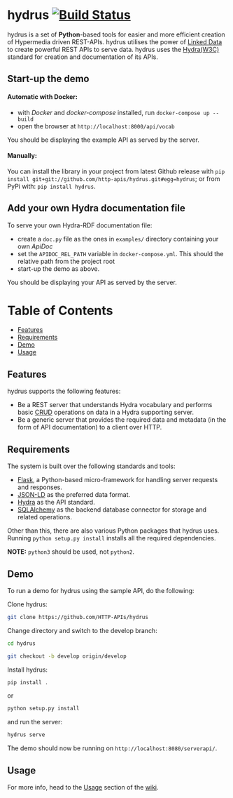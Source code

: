 hydrus [![Build Status](https://travis-ci.com/HTTP-APIs/hydrus.svg?branch=master)](https://travis-ci.com/HTTP-APIs/hydrus)
===================
hydrus is a set of **Python**-based tools for easier and more efficient creation of Hypermedia driven REST-APIs. hydrus utilises the power of [Linked Data](https://en.wikipedia.org/wiki/Linked_data) to create powerful REST APIs to serve data.
hydrus uses the [Hydra(W3C)](http://www.hydra-cg.com/) standard for creation and documentation of its APIs.

Start-up the demo
-----------------

#### Automatic with Docker:
* with *Docker* and *docker-compose* installed, run `docker-compose up --build`
* open the browser at `http://localhost:8000/api/vocab`

You should be displaying the example API as served by the server.

#### Manually:
You can install the library in your project from latest Github release with `pip install git+git://github.com/http-apis/hydrus.git#egg=hydrus`; or from PyPi with: `pip install hydrus`.  

Add your own Hydra documentation file
-------------------------------------
To serve your own Hydra-RDF documentation file:
* create a `doc.py` file as the ones in `examples/` directory containing your own *ApiDoc*
* set the `APIDOC_REL_PATH` variable in `docker-compose.yml`. This should the relative path from the project root
* start-up the demo as above.

You should be displaying your API as served by the server.

Table of Contents
=======
* [Features](#features)
* [Requirements](#req)
* [Demo](#demo)
* [Usage](#usage)

<a name="features"></a>
Features
-------------
hydrus supports the following features:
- Be a REST server that understands Hydra vocabulary and performs basic [CRUD](https://en.wikipedia.org/wiki/Create,_read,_update_and_delete) operations on data in a Hydra supporting server. 
- Be a generic server that provides the required data and metadata (in the form of API documentation) to a client over HTTP.

<a name="req"></a>
Requirements
-------------
The system is built over the following standards and tools:
- [Flask](http://flask.pocoo.org/), a Python-based micro-framework for handling server requests and responses.
- [JSON-LD](http://json-ld.org/spec/latest/json-ld/) as the preferred data format.
- [Hydra](http://www.hydra-cg.com/) as the API standard.
- [SQLAlchemy](http://www.sqlalchemy.org/) as the backend database connector for storage and related operations.

Other than this, there are also various Python packages that hydrus uses. Running `python setup.py install` installs all the required dependencies.

**NOTE:** `python3` should be used, not `python2`.

<a name="demo"></a>
Demo
-------------
To run a demo for hydrus using the sample API, do the following:

Clone hydrus:
```bash
git clone https://github.com/HTTP-APIs/hydrus
```
Change directory and switch to the develop branch:
```bash
cd hydrus

git checkout -b develop origin/develop
```

Install hydrus:
```bash
pip install .
```
or
```bash
python setup.py install
```

and run the server:

```bash
hydrus serve
```

The demo should now be running on `http://localhost:8080/serverapi/`.

<a name="usage"></a>
Usage
-------------
For more info, head to the [Usage](http://www.hydraecosystem.org/01-Usage.html) section of the [wiki](http://www.hydraecosystem.org/).
